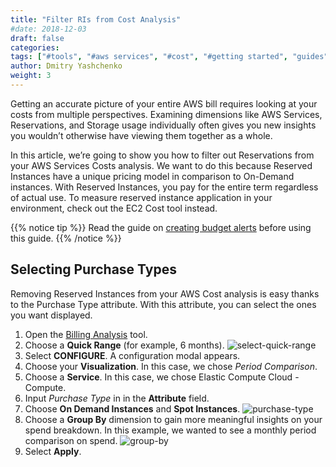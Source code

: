 ```yaml
---
title: "Filter RIs from Cost Analysis"
#date: 2018-12-03
draft: false
categories:
tags: ["#tools", "#aws services", "#cost", "#getting started", "guides"]
author: Dmitry Yashchenko
weight: 3
---
```

Getting an accurate picture of your entire AWS bill requires looking at your costs from multiple perspectives. Examining dimensions like AWS Services, Reservations, and Storage usage individually often gives you new insights you wouldn’t otherwise have viewing them together as a whole.

In this article, we’re going to show you how to filter out Reservations from your AWS Services Costs analysis. We want to do this because Reserved Instances have a unique pricing model in comparison to On-Demand instances. With Reserved Instances, you pay for the entire term regardless of actual use. To measure reserved instance application in your environment, check out the EC2 Cost tool instead.

{{% notice tip %}}
Read the guide on [creating budget alerts](/billing-analysis/ba-guides/how-to-create-monthly-cost-reports) before using this guide.
{{% /notice %}}



## Selecting Purchase Types  

Removing Reserved Instances from your AWS Cost analysis is easy thanks to the Purchase Type attribute. With this attribute, you can select the ones you want displayed.

1. Open the [Billing Analysis](https://app.metricly.com/#/reports/awscostall/latest) tool.
2. Choose a **Quick Range** (for example, 6 months).
![select-quick-range](/images/how-to-filter-ris-from-analysis/select-quick-range.png)
3. Select **CONFIGURE**. A configuration modal appears.
4. Choose your **Visualization**. In this case, we chose _Period Comparison_.
5. Choose a **Service**. In this case, we chose Elastic Compute Cloud - Compute.
6. Input _Purchase Type_ in in the **Attribute** field.
7. Choose **On Demand Instances** and **Spot Instances**.
![purchase-type](/images/how-to-filter-ris-from-analysis/purchase-type.png)
8. Choose a **Group By** dimension to gain more meaningful insights on your spend breakdown. In this example, we wanted to see a monthly period comparison on spend.
![group-by](/images/how-to-filter-ris-from-analysis/group-by.png)
9. Select **Apply**.  

